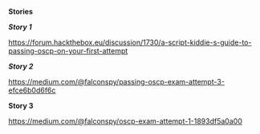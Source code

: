 __Stories__

___Story 1___

https://forum.hackthebox.eu/discussion/1730/a-script-kiddie-s-guide-to-passing-oscp-on-your-first-attempt

___Story 2___

https://medium.com/@falconspy/passing-oscp-exam-attempt-3-efce6b0d6f6c

__Story 3__

https://medium.com/@falconspy/oscp-exam-attempt-1-1893df5a0a00
